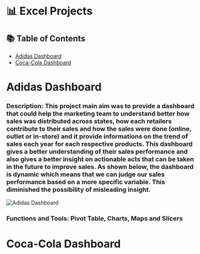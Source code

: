 # 📊 Excel Projects
## 📚 Table of Contents
- [Adidas Dashboard](#adidas-dashboard)
- [Coca-Cola Dashboard](#coca-cola-dashboard)


# Adidas Dashboard
### Description: This project main aim was to provide a dashboard that could help the marketing team to understand better how sales was distributed across states, how each retailers contribute to their sales and how the sales were done (online, outlet or in-store) and it provide informations on the trend of sales each year for each respective products. This dashboard gives a better understanding of their sales performance and also gives a better insight on actionable acts that can be taken in the future to improve sales. As shown below, the dashboard is dynamic which means that we can judge our sales performance based on a more specific variable. This diminished the possibility of misleading insight.
![Adidas Dashboard](Adidas-Dashboard-Page-1.png)
### Functions and Tools: Pivot Table, Charts, Maps and Slicers

# Coca-Cola Dashboard



<!--- # SQL --->
<!--- Check out my projects and queries that uses  --->
<!--- Functions: Joins, Aggregations, Window Functions, CASE WHEN statements, Subqueries, Nested Subqueries, DATETIME Functions, Data Type Conversion, Text and String Manipulation --->


